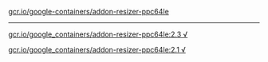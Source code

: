 [gcr.io/google-containers/addon-resizer-ppc64le](https://hub.docker.com/r/sqeven/addon-resizer-ppc64le/tags/) 

----
[gcr.io/google_containers/addon-resizer-ppc64le:2.3 √](https://hub.docker.com/r/sqeven/addon-resizer-ppc64le/tags/)

[gcr.io/google_containers/addon-resizer-ppc64le:2.1 √](https://hub.docker.com/r/sqeven/addon-resizer-ppc64le/tags/)

